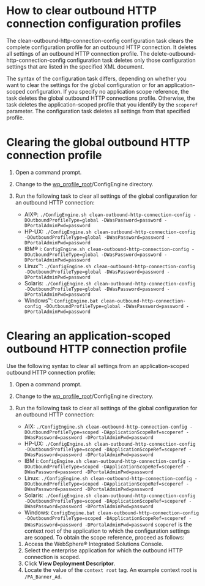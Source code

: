 # How to clear outbound HTTP connection configuration profiles

The clean-outbound-http-connection-config configuration task clears the complete configuration profile for an outbound HTTP connection. It deletes all settings of an outbound HTTP connection profile. The delete-outbound-http-connection-config configuration task deletes only those configuration settings that are listed in the specified XML document.

The syntax of the configuration task differs, depending on whether you want to clear the settings for the global configuration or for an application-scoped configuration. If you specify no application scope reference, the task deletes the global outbound HTTP connections profile. Otherwise, the task deletes the application-scoped profile that you identify by the `scoperef` parameter. The configuration task deletes all settings from that specified profile.


# Clearing the global outbound HTTP connection profile

1.  Open a command prompt.

2.  Change to the [wp\_profile\_root](../reference/wpsdirstr.md#wp_profile_root)/ConfigEngine directory.

3.  Run the following task to clear all settings of the global configuration for an outbound HTTP connection:

    -   AIX®: `./ConfigEngine.sh clean-outbound-http-connection-config -DOutboundProfileType=global -DWasPassword=password -DPortalAdminPwd=password`
    -   HP-UX: `./ConfigEngine.sh clean-outbound-http-connection-config -DOutboundProfileType=global -DWasPassword=password -DPortalAdminPwd=password`
    -   IBM® i: `ConfigEngine.sh clean-outbound-http-connection-config -DOutboundProfileType=global -DWasPassword=password -DPortalAdminPwd=password`
    -   Linux™: `./ConfigEngine.sh clean-outbound-http-connection-config -DOutboundProfileType=global -DWasPassword=password -DPortalAdminPwd=password`
    -   Solaris: `./ConfigEngine.sh clean-outbound-http-connection-config -DOutboundProfileType=global -DWasPassword=password -DPortalAdminPwd=password`
    -   Windows™: `ConfigEngine.bat clean-outbound-http-connection-config -DOutboundProfileType=global -DWasPassword=password -DPortalAdminPwd=password`

# Clearing an application-scoped outbound HTTP connection profile

Use the following syntax to clear all settings from an application-scoped outbound HTTP connection profile:

1.  Open a command prompt.

2.  Change to the [wp\_profile\_root](../reference/wpsdirstr.md#wp_profile_root)/ConfigEngine directory.

3.  Run the following task to clear all settings of the global configuration for an outbound HTTP connection:

    -   AIX: `./ConfigEngine.sh clean-outbound-http-connection-config -DOutboundProfileType=scoped -DApplicationScopeRef=scoperef -DWasPassword=password -DPortalAdminPwd=password`
    -   HP-UX: `./ConfigEngine.sh clean-outbound-http-connection-config -DOutboundProfileType=scoped -DApplicationScopeRef=scoperef -DWasPassword=password -DPortalAdminPwd=password`
    -   IBM i: `ConfigEngine.sh clean-outbound-http-connection-config -DOutboundProfileType=scoped -DApplicationScopeRef=scoperef -DWasPassword=password -DPortalAdminPwd=password`
    -   Linux: `./ConfigEngine.sh clean-outbound-http-connection-config -DOutboundProfileType=scoped -DApplicationScopeRef=scoperef -DWasPassword=password -DPortalAdminPwd=password`
    -   Solaris: `./ConfigEngine.sh clean-outbound-http-connection-config -DOutboundProfileType=scoped -DApplicationScopeRef=scoperef -DWasPassword=password -DPortalAdminPwd=password`
    -   Windows: `ConfigEngine.bat clean-outbound-http-connection-config -DOutboundProfileType=scoped -DApplicationScopeRef=scoperef -DWasPassword=password -DPortalAdminPwd=password`
    `scoperef` is the context root of the application to which the configuration settings are scoped. To obtain the scope reference, proceed as follows:

    1.  Access the WebSphere® Integrated Solutions Console.
    2.  Select the enterprise application for which the outbound HTTP connection is scoped.
    3.  Click **View Deployment Descriptor**.
    4.  Locate the value of the `context root` tag.
    An example context root is `/PA_Banner_Ad`.


